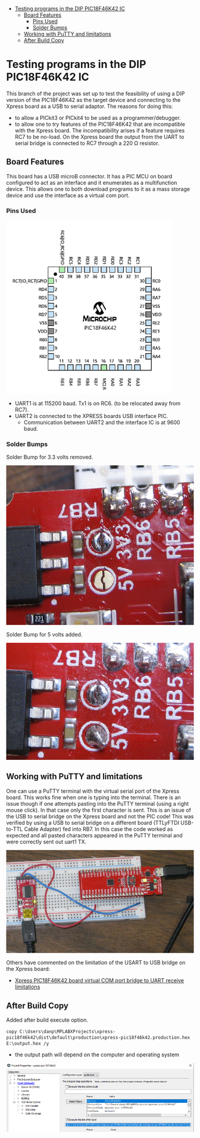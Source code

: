 -   [Testing programs in the DIP PIC18F46K42
    IC](#testing-programs-in-the-dip-pic18f46k42-ic)
    -   [Board Features](#board-features)
        -   [Pins Used](#pins-used)
        -   [Solder Bumps](#solder-bumps)
    -   [Working with PuTTY and
        limitations](#working-with-putty-and-limitations)
    -   [After Build Copy](#after-build-copy)

<!---
use 
pandoc -s --toc -t html5 -c pandocbd.css README.pandoc.md -o index.html

pandoc -s --toc -t gfm README.pandoc.md -o README.md
-->

Testing programs in the DIP PIC18F46K42 IC
==========================================

This branch of the project was set up to test the feasibility of using a
DIP version of the PIC18F46K42 as the target device and connecting to
the Xpress board as a USB to serial adaptor. The reasons for doing this:

-   to allow a PICkit3 or PICkit4 to be used as a programmer/debugger.
-   to allow one to try features of the PIC18F46K42 that are
    incompatible with the Xpress board. The incompatibility arises if a
    feature requires RC7 to be no-load. On the Xpress board the output
    from the UART to serial bridge is connected to RC7 through a 220 Ω
    resistor.

Board Features
--------------

This board has a USB microB connector. It has a PIC MCU on board
configured to act as an interface and it enumerates as a multifunction
device. This allows one to both download programs to it as a mass
storage device and use the interface as a virtual com port.

### Pins Used

![](images/pins.png)

-   UART1 is at 115200 baud. Tx1 is on RC6. (to be relocated away from
    RC7).
-   UART2 is connected to the XPRESS boards USB interface PIC.
    -   Communication between UART2 and the interface IC is at 9600
        baud.

### Solder Bumps

Solder Bump for 3.3 volts removed.

![](images/solder-bump-removed.jpg)

Solder Bump for 5 volts added.

![](images/solder-bump-added.jpg)

Working with PuTTY and limitations
----------------------------------

One can use a PuTTY terminal with the virtual serial port of the Xpress
board. This works fine when one is typing into the terminal. There is an
issue though if one attempts pasting into the PuTTY terminal (using a
right mouse click). In that case only the first character is sent. This
is an issue of the USB to serial bridge on the Xpress board and not the
PIC code! This was verified by using a USB to serial bridge on a
different board (TTLyFTDI USB-to-TTL Cable Adapter) fed into RB7. In
this case the code worked as expected and all pasted characters appeared
in the PuTTY terminal and were correctly sent out uart1 TX.

![uart1-uart2.jpg](images/uart1-uart2.jpg)

Others have commented on the limitation of the USART to USB bridge on
the Xpress board:

-   [Xpress PIC18F46K42 board virtual COM port bridge to UART receive
    limitations](https://www.microchip.com/forums/m1097510.aspx)

After Build Copy
----------------

Added after build execute option.

    copy C:\Users\danp\MPLABXProjects\xpress-pic18f46k42\dist\default\production\xpress-pic18f46k42.production.hex E:\output.hex /y

-   the output path will depend on the computer and operating system

![](images/after-build.png)
